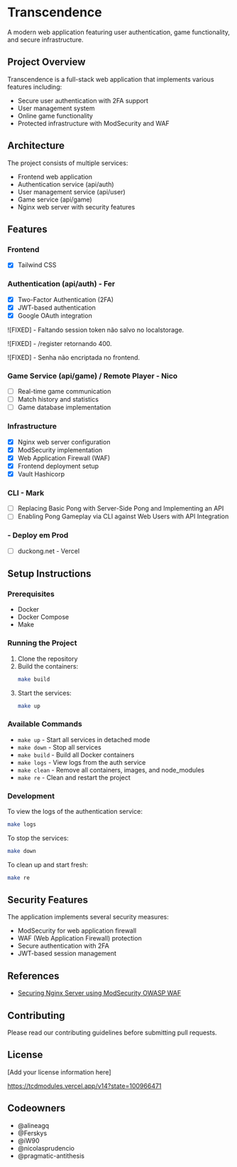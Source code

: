 # Transcendence

A modern web application featuring user authentication, game functionality, and secure infrastructure.

## Project Overview

Transcendence is a full-stack web application that implements various features including:
- Secure user authentication with 2FA support
- User management system
- Online game functionality
- Protected infrastructure with ModSecurity and WAF

## Architecture

The project consists of multiple services:
- Frontend web application
- Authentication service (api/auth)
- User management service (api/user)
- Game service (api/game)
- Nginx web server with security features

## Features

### Frontend

- [x] Tailwind CSS

### Authentication (api/auth) - Fer
- [x] Two-Factor Authentication (2FA)
- [x] JWT-based authentication
- [x] Google OAuth integration

![FIXED] - Faltando session token não salvo no localstorage.

![FIXED] - /register retornando 400. 

![FIXED] - Senha não encriptada no frontend.

### Game Service (api/game) / Remote Player - Nico
- [ ] Real-time game communication
- [ ] Match history and statistics
- [ ] Game database implementation

### Infrastructure
- [x] Nginx web server configuration
- [x] ModSecurity implementation
- [x] Web Application Firewall (WAF)
- [x] Frontend deployment setup
- [x] Vault Hashicorp

### CLI - Mark
- [ ] Replacing Basic Pong with Server-Side Pong and Implementing an API
- [ ] Enabling Pong Gameplay via CLI against Web Users with API Integration

### - Deploy em Prod
- [ ] duckong.net - Vercel

## Setup Instructions

### Prerequisites
- Docker
- Docker Compose
- Make

### Running the Project

1. Clone the repository
2. Build the containers:
   ```bash
   make build
   ```
3. Start the services:
   ```bash
   make up
   ```

### Available Commands

- `make up` - Start all services in detached mode
- `make down` - Stop all services
- `make build` - Build all Docker containers
- `make logs` - View logs from the auth service
- `make clean` - Remove all containers, images, and node_modules
- `make re` - Clean and restart the project

### Development

To view the logs of the authentication service:
```bash
make logs
```

To stop the services:
```bash
make down
```

To clean up and start fresh:
```bash
make re
```

## Security Features

The application implements several security measures:
- ModSecurity for web application firewall
- WAF (Web Application Firewall) protection
- Secure authentication with 2FA
- JWT-based session management

## References

- [Securing Nginx Server using ModSecurity OWASP WAF](https://medium.com/codelogicx/securing-nginx-server-using-modsecurity-oswaf-7ba79906d84c)

## Contributing

Please read our contributing guidelines before submitting pull requests.

## License

[Add your license information here]

https://tcdmodules.vercel.app/v14?state=100966471

## Codeowners

* @alineagq
* @Ferskys
* @iW90
* @nicolasprudencio
* @pragmatic-antithesis 
